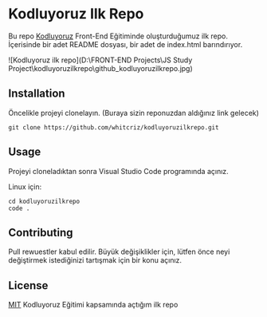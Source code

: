 # Kodluyoruz Ilk Repo

Bu repo [Kodluyoruz](https://www.kodluyoruz.org/) Front-End Eğitiminde oluşturduğumuz ilk repo. İçerisinde bir adet README dosyası, bir adet de index.html barındırıyor.

![Kodluyoruz ilk repo](D:\FRONT-END Projects\JS Study Project\kodluyoruzilkrepo\github_kodluyoruzilkrepo.jpg)

## Installation

Öncelikle projeyi clonelayın. (Buraya sizin reponuzdan aldığınız link gelecek)

` git clone https://github.com/whitcriz/kodluyoruzilkrepo.git `

## Usage

Projeyi cloneladıktan sonra Visual Studio Code programında açınız.

Linux için:

```
cd kodluyoruzilkrepo
code .

```

## Contributing

Pull rewuestler kabul edilir. Büyük değişiklikler için, lütfen önce neyi değiştirmek istediğinizi tartışmak için bir konu açınız.

## License

[MIT](https://choosealicense.com/licenses/mit/)
Kodluyoruz Eğitimi kapsamında açtığım ilk repo
